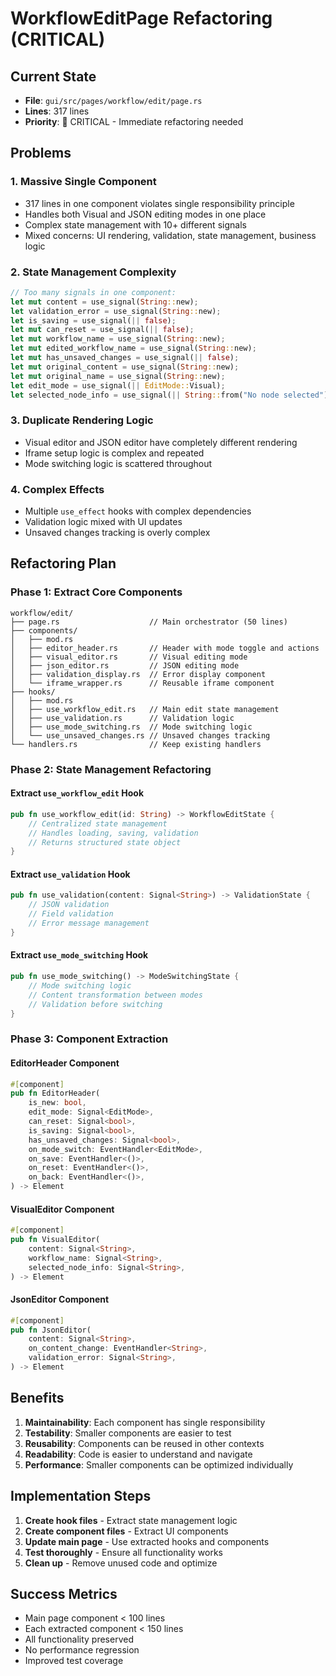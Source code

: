 # WorkflowEditPage Refactoring (CRITICAL)

## Current State
- **File**: `gui/src/pages/workflow/edit/page.rs`
- **Lines**: 317 lines
- **Priority**: 🚨 CRITICAL - Immediate refactoring needed

## Problems

### 1. Massive Single Component
- 317 lines in one component violates single responsibility principle
- Handles both Visual and JSON editing modes in one place
- Complex state management with 10+ different signals
- Mixed concerns: UI rendering, validation, state management, business logic

### 2. State Management Complexity
```rust
// Too many signals in one component:
let mut content = use_signal(String::new);
let validation_error = use_signal(String::new);
let is_saving = use_signal(|| false);
let mut can_reset = use_signal(|| false);
let mut workflow_name = use_signal(String::new);
let mut edited_workflow_name = use_signal(String::new);
let mut has_unsaved_changes = use_signal(|| false);
let mut original_content = use_signal(String::new);
let mut original_name = use_signal(String::new);
let edit_mode = use_signal(|| EditMode::Visual);
let selected_node_info = use_signal(|| String::from("No node selected"));
```

### 3. Duplicate Rendering Logic
- Visual editor and JSON editor have completely different rendering
- Iframe setup logic is complex and repeated
- Mode switching logic is scattered throughout

### 4. Complex Effects
- Multiple `use_effect` hooks with complex dependencies
- Validation logic mixed with UI updates
- Unsaved changes tracking is overly complex

## Refactoring Plan

### Phase 1: Extract Core Components
```
workflow/edit/
├── page.rs                    // Main orchestrator (50 lines)
├── components/
│   ├── mod.rs
│   ├── editor_header.rs       // Header with mode toggle and actions
│   ├── visual_editor.rs       // Visual editing mode
│   ├── json_editor.rs         // JSON editing mode
│   ├── validation_display.rs  // Error display component
│   └── iframe_wrapper.rs      // Reusable iframe component
├── hooks/
│   ├── mod.rs
│   ├── use_workflow_edit.rs   // Main edit state management
│   ├── use_validation.rs      // Validation logic
│   ├── use_mode_switching.rs  // Mode switching logic
│   └── use_unsaved_changes.rs // Unsaved changes tracking
└── handlers.rs                // Keep existing handlers
```

### Phase 2: State Management Refactoring

#### Extract `use_workflow_edit` Hook
```rust
pub fn use_workflow_edit(id: String) -> WorkflowEditState {
    // Centralized state management
    // Handles loading, saving, validation
    // Returns structured state object
}
```

#### Extract `use_validation` Hook
```rust
pub fn use_validation(content: Signal<String>) -> ValidationState {
    // JSON validation
    // Field validation
    // Error message management
}
```

#### Extract `use_mode_switching` Hook
```rust
pub fn use_mode_switching() -> ModeSwitchingState {
    // Mode switching logic
    // Content transformation between modes
    // Validation before switching
}
```

### Phase 3: Component Extraction

#### EditorHeader Component
```rust
#[component]
pub fn EditorHeader(
    is_new: bool,
    edit_mode: Signal<EditMode>,
    can_reset: Signal<bool>,
    is_saving: Signal<bool>,
    has_unsaved_changes: Signal<bool>,
    on_mode_switch: EventHandler<EditMode>,
    on_save: EventHandler<()>,
    on_reset: EventHandler<()>,
    on_back: EventHandler<()>,
) -> Element
```

#### VisualEditor Component
```rust
#[component]
pub fn VisualEditor(
    content: Signal<String>,
    workflow_name: Signal<String>,
    selected_node_info: Signal<String>,
) -> Element
```

#### JsonEditor Component
```rust
#[component]
pub fn JsonEditor(
    content: Signal<String>,
    on_content_change: EventHandler<String>,
    validation_error: Signal<String>,
) -> Element
```

## Benefits

1. **Maintainability**: Each component has single responsibility
2. **Testability**: Smaller components are easier to test
3. **Reusability**: Components can be reused in other contexts
4. **Readability**: Code is easier to understand and navigate
5. **Performance**: Smaller components can be optimized individually

## Implementation Steps

1. **Create hook files** - Extract state management logic
2. **Create component files** - Extract UI components
3. **Update main page** - Use extracted hooks and components
4. **Test thoroughly** - Ensure all functionality works
5. **Clean up** - Remove unused code and optimize

## Success Metrics

- Main page component < 100 lines
- Each extracted component < 150 lines
- All functionality preserved
- No performance regression
- Improved test coverage
